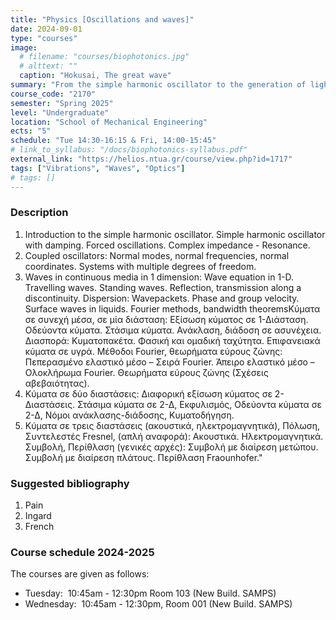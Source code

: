 ```yaml
---
title: "Physics [Oscillations and waves]"
date: 2024-09-01
type: "courses"
image:
  # filename: "courses/biophotonics.jpg"
  # alttext: ""
  caption: "Hokusai, The great wave"
summary: "From the simple harmonic oscillator to the generation of light"
course_code: "2170"
semester: "Spring 2025"
level: "Undergraduate"
location: "School of Mechanical Engineering"
ects: "5"
schedule: "Tue 14:30-16:15 & Fri, 14:00-15:45"
# link_to_syllabus: "/docs/biophotonics-syllabus.pdf"
external_link: "https://helios.ntua.gr/course/view.php?id=1717"
tags: ["Vibrations", "Waves", "Optics"]
# tags: []
---
```

### Description ###

1. Introduction to the simple harmonic oscillator. Simple harmonic oscillator with damping. Forced oscillations. Complex impedance - Resonance.
2. Coupled oscillators: Normal modes, normal frequencies, normal coordinates. Systems with multiple degrees of freedom.
3. Waves in continuous media in 1 dimension: Wave equation in 1-D. Travelling waves. Standing waves. Reflection, transmission along a discontinuity. Dispersion: Wavepackets. Phase and group velocity. Surface waves in liquids. Fourier methods, bandwidth theoremsΚύματα σε συνεχή μέσα, σε μία διάσταση: Εξίσωση κύματος σε 1-Διάσταση. Οδεύοντα κύματα. Στάσιμα κύματα. Ανάκλαση, διάδοση σε ασυνέχεια. Διασπορά: Κυματοπακέτα. Φασική και ομαδική ταχύτητα. Επιφανειακά κύματα σε υγρά. Μέθοδοι Fourier, θεωρήματα εύρους ζώνης: Πεπερασμένο ελαστικό μέσο – Σειρά Fourier. Άπειρο ελαστικό μέσο – Ολοκλήρωμα Fourier. Θεωρήματα εύρους ζώνης (Σχέσεις αβεβαιότητας).
4. Κύματα σε δύο διαστάσεις: Διαφορική εξίσωση κύματος σε 2-Διαστάσεις. Στάσιμα κύματα σε 2-Δ, Εκφυλισμός, Οδεύοντα κύματα σε 2-Δ, Νόμοι ανάκλασης-διάδοσης, Κυματοδήγηση. 
5. Κύματα σε τρεις διαστάσεις (ακουστικά, ηλεκτρομαγνητικά), Πόλωση, Συντελεστές Fresnel, (απλή αναφορά): Ακουστικά. Ηλεκτρομαγνητικά. Συμβολή, Περίθλαση (γενικές αρχές): Συμβολή με διαίρεση μετώπου. Συμβολή με διαίρεση πλάτους. Περίθλαση Fraounhofer."

### Suggested bibliography ###
1. Pain
2. Ingard
3. French

### Course schedule 2024-2025 ###
The courses are given as follows:
- Tuesday:  10:45am - 12:30pm Room 103 (New Build. SAMPS)
- Wednesday:  10:45am - 12:30pm, Room 001 (New Build. SAMPS) 